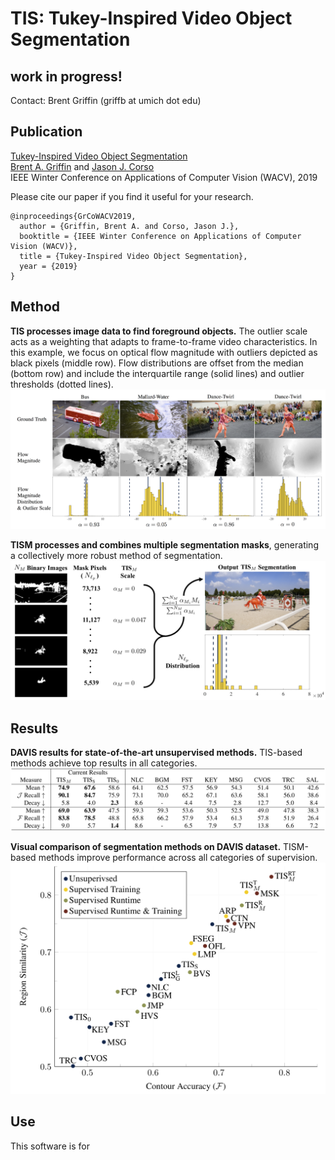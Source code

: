# TIS: Tukey-Inspired Video Object Segmentation

## work in progress!

Contact: Brent Griffin (griffb at umich dot edu)

## Publication
[Tukey-Inspired Video Object Segmentation](https://www.google.com "ArXiV Paper")<br />
[Brent A. Griffin](https://www.griffb.com) and [Jason J. Corso](http://web.eecs.umich.edu/~jjcorso/)<br />
IEEE Winter Conference on Applications of Computer Vision (WACV), 2019

Please cite our paper if you find it useful for your research.
```
@inproceedings{GrCoWACV2019,
  author = {Griffin, Brent A. and Corso, Jason J.},
  booktitle = {IEEE Winter Conference on Applications of Computer Vision (WACV)},
  title = {Tukey-Inspired Video Object Segmentation},
  year = {2019}
}
```

## Method

__TIS processes image data to find foreground objects.__ The outlier scale acts as a weighting that adapts to frame-to-frame video characteristics. In this example, we focus on optical flow magnitude with outliers depicted as black pixels (middle row). Flow distributions are offset from the median (bottom row) and include the interquartile range (solid lines) and outlier thresholds (dotted lines).
![alt text](https://github.com/griffbr/TIS/blob/master/figures/TIS_data.png "TIS processing of image data to find foreground objects")
<br />

__TISM processes and combines multiple segmentation masks__, generating a collectively more robust method of segmentation.
![alt text](https://github.com/griffbr/TIS/blob/master/figures/TISM.png "TISM processing of multiple segmentation masks")

## Results

__DAVIS results for state-of-the-art unsupervised methods.__ TIS-based methods achieve top results in all categories.
![alt text](https://github.com/griffbr/TIS/blob/master/figures/DAVIS16_Unsupervised.png "DAVIS results for state-of-the-art unsupervised methods")
<br />

__Visual comparison of segmentation methods on DAVIS dataset.__ TISM-based methods improve performance across all categories of supervision.
![alt text](https://github.com/griffbr/TIS/blob/master/figures/DAVIS16_plot.png "Visual comparison of segmentation methods on DAVIS dataset")

## Use
This software is for 
